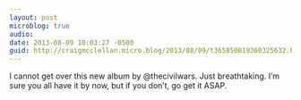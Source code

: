 ```yaml
---
layout: post
microblog: true
audio: 
date: 2013-08-09 10:03:27 -0500
guid: http://craigmcclellan.micro.blog/2013/08/09/t365850819360325632.html
---
```

I cannot get over this new album by @thecivilwars. Just breathtaking. I’m sure you all have it by now, but if you don’t, go get it ASAP.
